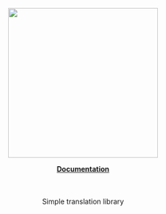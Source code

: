 <p align="center"><a href="https://docs.corets.io"><img src="https://corets.github.io/public/logo-github-readme.svg" width="300"/></a></p>

<p align="center"><b><a href="https://docs.corets.io/services/translator">Documentation</a></b><br/><br/><br/></p>

<p align="center">Simple translation library</p>
